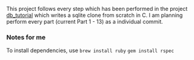This project follows every step which has been performed in the project [db_tutorial](https://cstack.github.io/db_tutorial) which writes a sqlite clone from scratch in C.
I am planning perform every part (current Part 1 - 13) as a individual commit.
### Notes for me 
To install dependencies, use
`brew install ruby`
`gem install rspec`
